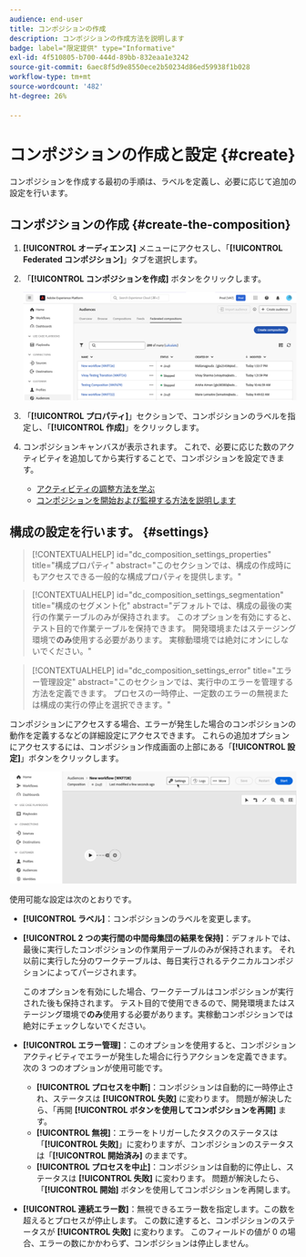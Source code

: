 ```yaml
---
audience: end-user
title: コンポジションの作成
description: コンポジションの作成方法を説明します
badge: label="限定提供" type="Informative"
exl-id: 4f510805-b700-444d-89bb-832eaa1e3242
source-git-commit: 6aec8f5d9e8550ece2b50234d86ed59938f1b028
workflow-type: tm+mt
source-wordcount: '482'
ht-degree: 26%

---
```


# コンポジションの作成と設定 {#create}

コンポジションを作成する最初の手順は、ラベルを定義し、必要に応じて追加の設定を行います。

## コンポジションの作成 {#create-the-composition}

1. **[!UICONTROL オーディエンス]** メニューにアクセスし、「**[!UICONTROL Federated コンポジション]**」タブを選択します。

1. 「**[!UICONTROL コンポジションを作成]** ボタンをクリックします。

   ![](assets/composition-create.png)

1. 「**[!UICONTROL プロパティ]**」セクションで、コンポジションのラベルを指定し、「**[!UICONTROL 作成]**」をクリックします。

1. コンポジションキャンバスが表示されます。 これで、必要に応じた数のアクティビティを追加してから実行することで、コンポジションを設定できます。

   * [アクティビティの調整方法を学ぶ](#action-activities)
   * [ コンポジションを開始および監視する方法を説明します ](#save)

## 構成の設定を行います。 {#settings}

>[!CONTEXTUALHELP]
>id="dc_composition_settings_properties"
>title="構成プロパティ"
>abstract="このセクションでは、構成の作成時にもアクセスできる一般的な構成プロパティを提供します。"

>[!CONTEXTUALHELP]
>id="dc_composition_settings_segmentation"
>title="構成のセグメント化"
>abstract="デフォルトでは、構成の最後の実行の作業テーブルのみが保持されます。 このオプションを有効にすると、テスト目的で作業テーブルを保持できます。 開発環境またはステージング環境で&#x200B;**のみ**&#x200B;使用する必要があります。 実稼動環境では絶対にオンにしないでください。"

>[!CONTEXTUALHELP]
>id="dc_composition_settings_error"
>title="エラー管理設定"
>abstract="このセクションでは、実行中のエラーを管理する方法を定義できます。 プロセスの一時停止、一定数のエラーの無視または構成の実行の停止を選択できます。"

コンポジションにアクセスする場合、エラーが発生した場合のコンポジションの動作を定義するなどの詳細設定にアクセスできます。 これらの追加オプションにアクセスするには、コンポジション作成画面の上部にある「**[!UICONTROL 設定]**」ボタンをクリックします。

![](assets/composition-create-settings.png)

使用可能な設定は次のとおりです。

* **[!UICONTROL ラベル]**：コンポジションのラベルを変更します。

* **[!UICONTROL 2 つの実行間の中間母集団の結果を保持]**：デフォルトでは、最後に実行したコンポジションの作業用テーブルのみが保持されます。 それ以前に実行した分のワークテーブルは、毎日実行されるテクニカルコンポジションによってパージされます。

  このオプションを有効にした場合、ワークテーブルはコンポジションが実行された後も保持されます。 テスト目的で使用できるので、開発環境またはステージング環境で&#x200B;**のみ**&#x200B;使用する必要があります。実稼動コンポジションでは絶対にチェックしないでください。

* **[!UICONTROL エラー管理]**：このオプションを使用すると、コンポジションアクティビティでエラーが発生した場合に行うアクションを定義できます。 次の 3 つのオプションが使用可能です。

   * **[!UICONTROL プロセスを中断]**：コンポジションは自動的に一時停止され、ステータスは **[!UICONTROL 失敗]** に変わります。 問題が解決したら、「再開 **[!UICONTROL ボタンを使用してコンポジションを再開]** ます。
   * **[!UICONTROL 無視]**：エラーをトリガーしたタスクのステータスは「**[!UICONTROL 失敗]**」に変わりますが、コンポジションのステータスは「**[!UICONTROL 開始済み]** のままです。
   * **[!UICONTROL プロセスを中止]**：コンポジションは自動的に停止し、ステータスは **[!UICONTROL 失敗]** に変わります。 問題が解決したら、「**[!UICONTROL 開始]** ボタンを使用してコンポジションを再開します。

* **[!UICONTROL 連続エラー数]**：無視できるエラー数を指定します。この数を超えるとプロセスが停止します。 この数に達すると、コンポジションのステータスが **[!UICONTROL 失敗]** に変わります。 このフィールドの値が 0 の場合、エラーの数にかかわらず、コンポジションは停止しません。
